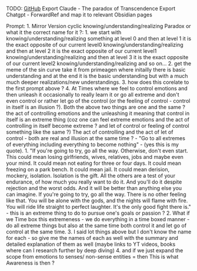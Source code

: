 TODO:
	[GitHub](https://github.com/pqrs-org/Karabiner-Elements)
	Export Claude - The paradox of Transcendence
	Export Chatgpt - ForwardRef and map it to relevant Obsidian pages


Prompt:
	1. Mirror Version cyclic knowing/understanding/realizing Paradox  or what it the correct name for it ?:
		1. we start with knowing/understanding/realizing something at level 0 and then at level 1 it is the exact opposite of our current level0 knowing/understanding/realizing and then at level 2 it is the exact opposite of  our current level1 knowing/understanding/realizing and then at level 3 it is the exact opposite of our current level2 knowing/understanding/realizing and so on...
	2. get the meme of the sin curve take it from primeagen where initailly there is basic understanding and at the end it is the basic understanding but with a much much deeper realizations/new understandings.
	3. how does this corelate to the first prompt above  ?
	4. At Times where we feel to control emotions and then unleash it occasionally to really learn it or go all extreme and don't even control or rather let go of the control (or the feeling of control - control in itself is an illusion ?). Both the above two things are one and the same ? the act of controlling emotions and the unleashing it meaning that control in itself is an extreme thing (coz one can feel extreme emotions and the act of controlling in itself become extreme ? and let of control or feeling of control something like the same ?) The act of controlling and the act of let of control - both are real and illusion at the same time ? -  "Go to all extremes of everything including everything to become nothing" - (yes this is my quote).
		1. "If you're going to try, go all the way. Otherwise, don't even start. This could mean losing girlfriends, wives, relatives, jobs and maybe even your mind. It could mean not eating for three or four days. It could mean freezing on a park bench. It could mean jail. It could mean derision, mockery, isolation. Isolation is the gift. All the others are a test of your endurance, of how much you really want to do it. And you'll do it despite rejection and the worst odds. And it will be better than anything else you can imagine. If you're going to try, go all the way. There is no other feeling like that. You will be alone with the gods, and the nights will flame with fire. You will ride life straight to perfect laughter. It's the only good fight there is." - this is an extreme thing to do to pursue one's goals or passion ?
		2. What if we Time box this extremeness - we do everything in a time boxed manner - do all extreme things but also at the same time both control it and let go of control at the same time. 
		3. I said lot things above but I don't know the name for each - so give me the names of each as well with the summary and detailed explanation of them as well (maybe links to YT videos, books where can I research further by deep diving)
		4. and if we just expand the scope from emotions to senses/ non-sense entities = then This is what Awareness is then ? 